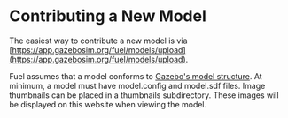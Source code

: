 # Contributing a New Model

The easiest way to contribute a new model is via [https://app.gazebosim.org/fuel/models/upload](https://app.gazebosim.org/fuel/models/upload).

Fuel assumes that a model conforms to [Gazebo's model structure](https://gazebosim.org/api/sim/7/meshtofuel.html). At minimum,
a model must have model.config and model.sdf files. Image thumbnails
can be placed in a thumbnails subdirectory. These images will be
displayed on this website when viewing the model.
